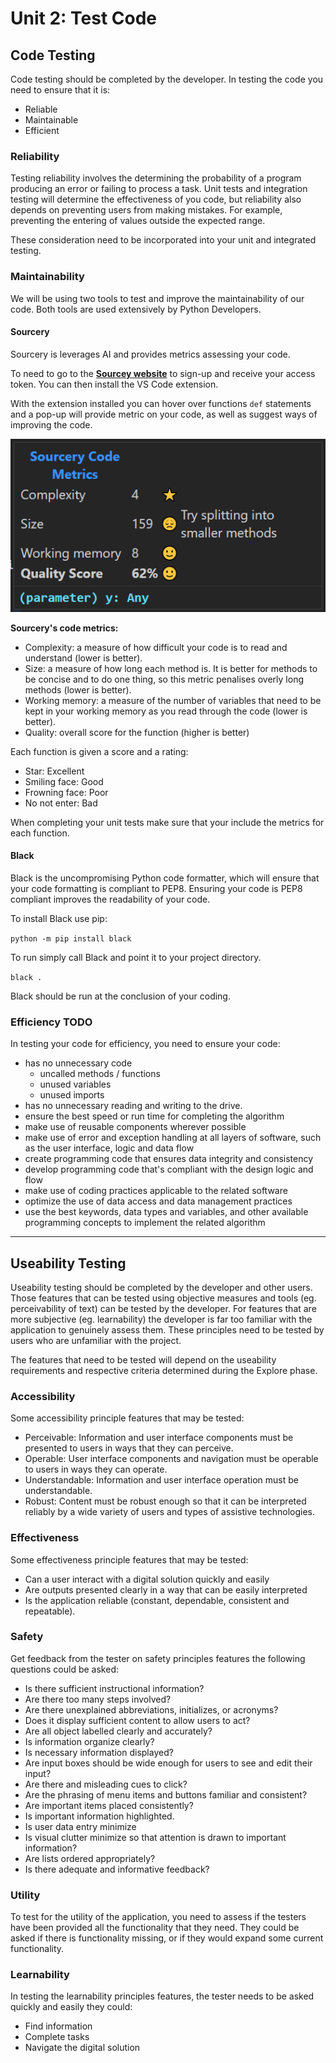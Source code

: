 # Unit 2: Test Code

## Code Testing

Code testing should be completed by the developer. In testing the code you need to ensure that it is:

- Reliable
- Maintainable
- Efficient

### Reliability

Testing reliability involves the determining the probability of a program producing an error or failing to process a task. Unit tests and integration testing will determine the effectiveness of you code, but reliability also depends on preventing users from making mistakes. For example, preventing the entering of values outside the expected range.

These consideration need to be incorporated into your unit and integrated testing.

### Maintainability

We will be using two tools to test and improve the maintainability of our code. Both tools are used extensively by Python Developers.

#### Sourcery

Sourcery is leverages AI and provides metrics assessing your code.

To need to go to the **[Sourcey website](https://sourcery.ai/)** to sign-up and receive your access token. You can then install the VS Code extension.

With the extension installed you can hover over functions `def` statements and a pop-up will provide metric on your code, as well as suggest ways of improving the code.

![sourcery metrics](../assets/sourcery.png)

**Sourcery's code metrics:**

- Complexity: a measure of how difficult your code is to read and understand (lower is better). 
- Size: a measure of how long each method is. It is better for methods to be concise and to do one thing, so this metric penalises overly long methods (lower is better).
- Working memory: a measure of the number of variables that need to be kept in your working memory as you read through the code (lower is better).
- Quality: overall score for the function (higher is better)

Each function is given a score and a rating:

- Star: Excellent
- Smiling face: Good
- Frowning face: Poor
- No not enter: Bad

When completing your unit tests make sure that your include the metrics for each function.

#### Black

Black is the uncompromising Python code formatter, which will ensure that your code formatting is compliant to PEP8. Ensuring your code is PEP8 compliant improves the readability of your code.

To install Black use pip:

`python -m pip install black`

To run simply call Black and point it to your project directory.

`black .`

Black should be run at the conclusion of your coding.

### Efficiency TODO

In testing your code for efficiency, you need to ensure your code:

- has no unnecessary code
  - uncalled methods / functions
  - unused variables
  - unused imports
- has no unnecessary reading and writing to the drive.
- ensure the best speed or run time for completing the algorithm 
- make use of reusable components wherever possible
- make use of error and exception handling at all layers of software, such as the user interface, logic and data flow
- create programming code that ensures data integrity and consistency
- develop programming code that's compliant with the design logic and flow
- make use of coding practices applicable to the related software
- optimize the use of data access and data management practices
- use the best keywords, data types and variables, and other available programming concepts to implement the related algorithm

---

## Useability Testing

Useability testing should be completed by the developer and other users. Those features that can be tested using objective measures and tools (eg. perceivability of text) can be tested by the developer. For features that are more subjective (eg. learnability) the developer is far too familiar with the application to genuinely assess them. These principles need to be tested by users who are unfamiliar with the project.

The features that need to be tested will depend on the useability requirements and respective criteria determined during the Explore phase.

### Accessibility

Some accessibility principle features that may be tested:

- Perceivable: Information and user interface components must be presented to users in ways that they can perceive.
- Operable: User interface components and navigation must be operable to users in ways they can operate.
- Understandable: Information and user interface operation must be understandable.
- Robust: Content must be robust enough so that it can be interpreted reliably by a wide variety of users and types of assistive technologies.

### Effectiveness

Some effectiveness principle features that may be tested:

- Can a user interact with a digital solution quickly and easily
- Are outputs presented clearly in a way that can be easily interpreted
- Is the application reliable (constant, dependable, consistent and repeatable).

### Safety

Get feedback from the tester on safety principles features the following questions could be asked:

- Is there sufficient instructional information?
- Are there too many steps involved?
- Are there unexplained abbreviations, initializes, or acronyms?
- Does it display sufficient content to allow users to act?
- Are all object labelled clearly and accurately?
- Is information organize clearly?
- Is necessary information displayed?
- Are input boxes should be wide enough for users to see and edit their input?
- Are there and misleading cues to click?
- Are the phrasing of menu items and buttons familiar and consistent?
- Are important items placed consistently?
- Is important information highlighted.
- Is user data entry minimize
- Is visual clutter minimize so that attention is drawn to important information?
- Are lists ordered appropriately?
- Is there adequate and informative feedback?

### Utility

To test for the utility of the application, you need to assess if the testers have been provided all the functionality that they need. They could be asked if there is functionality missing, or if they would expand some current functionality.

### Learnability

In testing the learnability principles features, the tester needs to be asked quickly and easily they could:

- Find information
- Complete tasks
- Navigate the digital solution